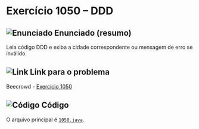 # Exercício 1050 – DDD
## <img src="https://img.icons8.com/ios-glyphs/24/000000/book.png" alt="Enunciado" /> Enunciado (resumo)  
Leia código DDD e exiba a cidade correspondente ou mensagem de erro se inválido.

## <img src="https://img.icons8.com/ios-glyphs/24/000000/link.png" alt="Link" /> Link para o problema  
Beecrowd - [Exercício 1050](https://www.beecrowd.com.br/judge/pt/problems/view/1050)

## <img src="https://img.icons8.com/ios-glyphs/24/000000/code.png" alt="Código" /> Código  
O arquivo principal é [`1050.java`](1050.java).

